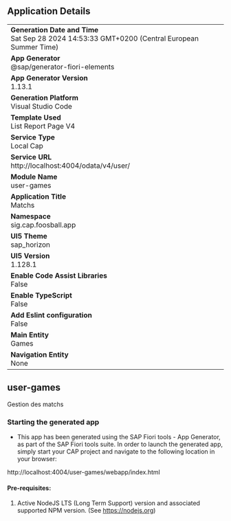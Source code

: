 ## Application Details
|               |
| ------------- |
|**Generation Date and Time**<br>Sat Sep 28 2024 14:53:33 GMT+0200 (Central European Summer Time)|
|**App Generator**<br>@sap/generator-fiori-elements|
|**App Generator Version**<br>1.13.1|
|**Generation Platform**<br>Visual Studio Code|
|**Template Used**<br>List Report Page V4|
|**Service Type**<br>Local Cap|
|**Service URL**<br>http://localhost:4004/odata/v4/user/
|**Module Name**<br>user-games|
|**Application Title**<br>Matchs|
|**Namespace**<br>sig.cap.foosball.app|
|**UI5 Theme**<br>sap_horizon|
|**UI5 Version**<br>1.128.1|
|**Enable Code Assist Libraries**<br>False|
|**Enable TypeScript**<br>False|
|**Add Eslint configuration**<br>False|
|**Main Entity**<br>Games|
|**Navigation Entity**<br>None|

## user-games

Gestion des matchs

### Starting the generated app

-   This app has been generated using the SAP Fiori tools - App Generator, as part of the SAP Fiori tools suite.  In order to launch the generated app, simply start your CAP project and navigate to the following location in your browser:

http://localhost:4004/user-games/webapp/index.html

#### Pre-requisites:

1. Active NodeJS LTS (Long Term Support) version and associated supported NPM version.  (See https://nodejs.org)


